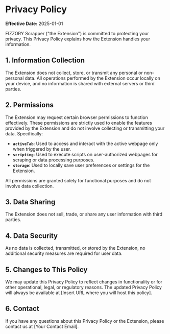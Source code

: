 # Privacy Policy

**Effective Date:** 2025-01-01

FIZZORY Scrapper ("the Extension") is committed to protecting your privacy. This Privacy Policy explains how the Extension handles your information.

## 1. Information Collection
The Extension does not collect, store, or transmit any personal or non-personal data. All operations performed by the Extension occur locally on your device, and no information is shared with external servers or third parties.

## 2. Permissions
The Extension may request certain browser permissions to function effectively. These permissions are strictly used to enable the features provided by the Extension and do not involve collecting or transmitting your data. Specifically:

- **`activeTab`**: Used to access and interact with the active webpage only when triggered by the user.
- **`scripting`**: Used to execute scripts on user-authorized webpages for scraping or data processing purposes.
- **`storage`**: Used to locally save user preferences or settings for the Extension.

All permissions are granted solely for functional purposes and do not involve data collection.

## 3. Data Sharing
The Extension does not sell, trade, or share any user information with third parties.

## 4. Data Security
As no data is collected, transmitted, or stored by the Extension, no additional security measures are required for user data.

## 5. Changes to This Policy
We may update this Privacy Policy to reflect changes in functionality or for other operational, legal, or regulatory reasons. The updated Privacy Policy will always be available at [Insert URL where you will host this policy].

## 6. Contact
If you have any questions about this Privacy Policy or the Extension, please contact us at [Your Contact Email].
